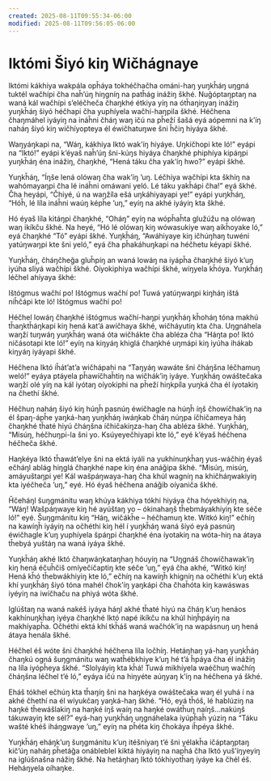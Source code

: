 ```yaml
---
created: 2025-08-11T09:55:34-06:00
modified: 2025-08-11T09:56:05-06:00
---
```


# Iktómi Šiyó kiŋ Wičhágnaye

Iktómi kákhiya wakpála opȟáya tokhéčhačha ománi-haŋ yuŋkȟáŋ uŋgná tuktél wačhípi čha naȟ’úŋ hiŋgníŋ na patȟág inážiŋ škhé. Nuǧóptaŋptaŋ na waná kál wačhípi s’eléčheča čhaŋkhé étkiya yíŋ na ótȟaŋiŋyaŋ inážiŋ yuŋkȟáŋ šiyó héčhapi čha yuphíyela wačhí-haŋpila škhé. Héčhena čhaŋmáhel iyáyiŋ na ináȟni čháŋ waŋ ičú na pȟeží šašá eyá aópemni na k’íŋ naháŋ šiyó kiŋ wičhíyopteya él éwičhatuŋwe šni ȟčiŋ hiyáya škhé.

Waŋyáŋkapi na, “Wáŋ, kákhiya Iktó wak’íŋ hiyáye. Uŋkíčhopi kte ló!” eyápi na “Iktó!” eyápi k’éyaš naȟ’úŋ šni-kúŋs hiyáya čhaŋkhé phiphíya kipáŋpi yuŋkȟáŋ éna inážiŋ, čhaŋkhé, “Hená táku čha yak’íŋ hwo?” eyápi škhé.

Yuŋkȟáŋ, “Íŋše lená olówaŋ čha wak’íŋ ’uŋ. Léčhiya wačhípi kta škhíŋ na wahómayaŋpi čha lé ináȟni omáwani yeló. Lé táku yakȟápi čha!” eyá škhé. Čha heyápi, “Čhiyé, ú na waŋžíla ešá uŋkáhiyayapi ye!” eyápi yuŋkȟáŋ, “Hóȟ, lé líla ináȟni waúŋ képȟe ’uŋ,” eyíŋ na akhé iyáyiŋ kta škhé.

Hó éyaš líla kitáŋpi čhaŋkhé, “Oháŋ” eyíŋ na wópȟaȟta glužúžu na olówaŋ waŋ ikíkču škhé. Na heyé, “Hó lé olówaŋ kiŋ wówasukiye waŋ aíkȟoyake ló,” eyá čhaŋkhé “Tó” eyápi škhé. Yuŋkȟáŋ, “Awáhiyaye kiŋ ičhúŋhaŋ tuwéni yatúŋwaŋpi kte šni yeló,” eyá čha pȟakáhuŋkapi na héčhetu kéyapi škhé.

Yuŋkȟáŋ, čháŋčheǧa gluȟpíŋ an waná lowáŋ na iyápȟa čhaŋkhé šiyó k’uŋ iyúha sliyá wačhípi škhé. Oíyokiphiya wačhípi škhé, wíŋyela kȟóya. Yuŋkȟáŋ léčhel ahíyaya škhé:

Ištógmus wačhí po!
Ištógmus wačhí po!
Tuwá yatúŋwaŋpi kiŋháŋ ištá niȟčápi kte ló!
Ištógmus wačhí po!

Héčhel lowáŋ čhaŋkhé ištógmus wačhí-haŋpi yuŋkȟáŋ kȟoháŋ tóna makhú tȟaŋktȟáŋkapi kiŋ hená kat’á awíčhaya škhé, wičháyutiŋ kta čha. Uŋgnáhela waŋží tuŋwáŋ yuŋkȟáŋ waná óta wičhákte čha abléza čha “Háŋta po! Iktó ničásotapi kte ló!” eyíŋ na kiŋyáŋ khiglá čhaŋkhé uŋmápi kiŋ iyúha ihákab kiŋyáŋ iyáyapi škhé.

Héčhena Iktó iȟát’at’a wičhápahi na “Taŋyáŋ wawáte šni čháŋšna léčhamuŋ weló!” eyáya ptáyela pȟawíčhaȟtiŋ na wičhák’iŋ iyáye. Yuŋkȟáŋ owáštečaka waŋží olé yíŋ na kál iyótaŋ oíyokiphi na pȟeží hiŋkpíla yuŋká čha él íyotakiŋ na čhethí škhé.

Héčhuŋ naháŋ šiyó kiŋ húŋȟ pasnúŋ éwičhagle na húŋȟ íŋš čhowíčhak’iŋ na él špaŋ-ápȟe yaŋká-haŋ yuŋkȟáŋ iwáŋkab čháŋ núŋpa íčhičameya háŋ čhaŋkhé tȟaté hiyú čháŋšna íčhičakiŋza-haŋ čha abléza škhé. Yuŋkȟáŋ, “Misúŋ, héčhuŋpi-la šni yo. Ksúyeyečhiyapi kte ló,” eyé k’éyaš héčhena héčheča škhé.

Haŋkéya Iktó tȟawát’elye šni na ektá iyáli na yukhínuŋkȟaŋ yus-wáčhiŋ éyaš ečháŋl ablág hiŋglá čhaŋkhé nape kiŋ éna anáǧipa škhé. “Misúŋ, misúŋ, amáyuštaŋpi ye! Kál wašpáŋwaya-haŋ čha khúl wagníŋ na khičháŋwakiyiŋ kta iyéčheča ’uŋ,” eyé. Hó éyaš héčhena anáǧib oíyaniča škhé.

Ȟčeháŋl šuŋgmánitu waŋ khúya kákhiya tókhi hiyáya čha hóyekhiyiŋ na, “Wáŋ! Wašpáŋwaye kiŋ hé ayúštaŋ yo – ókinahaŋš tȟebmáyakhiyiŋ kte séče ló!” eyé. Šuŋgmánitu kiŋ “Háŋ, wičákȟe – héčhamuŋ kte. Witkó kiŋ!” ečhíŋ na kawíŋȟ iyáyiŋ na očhéthi kiŋ hél í yuŋkȟáŋ waná šiyó eyá pasnúŋ éwičhagle k’uŋ yuphíyela špáŋpi čhaŋkhé éna íyotakiŋ na wóta-hiŋ na átaya tȟebyá yuštáŋ na waná iyáya škhé.

Yuŋkȟáŋ akhé Iktó čhaŋwáŋkataŋhaŋ hóuyiŋ na “Uŋgnáš čhowíčhawak’iŋ kiŋ hená éčuȟčiš omíyečičaptiŋ kte séče ’uŋ,” eyá čha akhé, “Witkó kiŋ! Hená kȟó tȟebwákhiyiŋ kte ló,” ečhíŋ na kawíŋȟ khigníŋ na očhéthi k’uŋ ektá khí yuŋkȟáŋ šiyó tóna mahél čhok’íŋ yaŋkápi čha čhaȟóta kiŋ kawáswas iyéyiŋ na iwíčhaču na phiyá wóta škhé.

Iglúštaŋ na waná nakéš iyáya háŋl akhé tȟaté hiyú na čháŋ k’uŋ henáos kakhínuŋkȟaŋ iyéya čhaŋkhé Iktó napé ikíkču na khúl hiŋȟpáyiŋ na makhíyapȟa. Očhéthi ektá khí tkȟáš waná wačhók’iŋ na wapásnuŋ uŋ hená átaya henála škhé.

Héčhel éš wóte šni čhaŋkhé héčhena líla ločhíŋ. Hetáŋhaŋ yá-haŋ yuŋkȟáŋ čhaŋkú ogná šuŋgmánitu waŋ watȟébkhiye k’uŋ hé t’á ȟpáya čha él inážiŋ na líla iyópȟeya škhé. “Slolyáyiŋ kta kȟá! Tuwá mikhíyela waéčhuŋ wačhíŋ čháŋšna léčhel t’é ló,” eyáya ičú na hiŋyéte aúŋyaŋ k’íŋ na héčhena yá škhé.

Eháš tókhel ečhúŋ kta tȟaŋíŋ šni na haŋkéya owáštečaka waŋ él yuhá í na akhé čhethí na él wíyukčaŋ yaŋká-haŋ škhé. “Hó, eyá tȟóš, lé hablúziŋ na haŋké tȟewášlakiŋ na haŋké íŋš waíŋ na haŋké owátȟuŋ naíŋš…nakúŋš tákuwayiŋ kte sél?” eyá-haŋ yuŋkȟáŋ uŋgnáhelaka iyúpȟaȟ yúziŋ na “Táku wašté khéš iháŋgwaye ’uŋ,” eyíŋ na pȟéta kiŋ čhokáya iȟpéya škhé.

Yuŋkȟáŋ eháŋk’uŋ šuŋgmánitu k’uŋ itéšniyaŋ t’é šni yélakȟa ičáptaŋptaŋ kič’úŋ naháŋ pȟetáǧa onábleblel kiktá hiyáyiŋ na napȟá čha Iktó yuš’íŋyeyiŋ na iglúšnašna nážiŋ škhé. Na hetáŋhaŋ Iktó tókhiyotȟaŋ iyáye ka čhél éš. Heháŋyela oíhaŋke.
